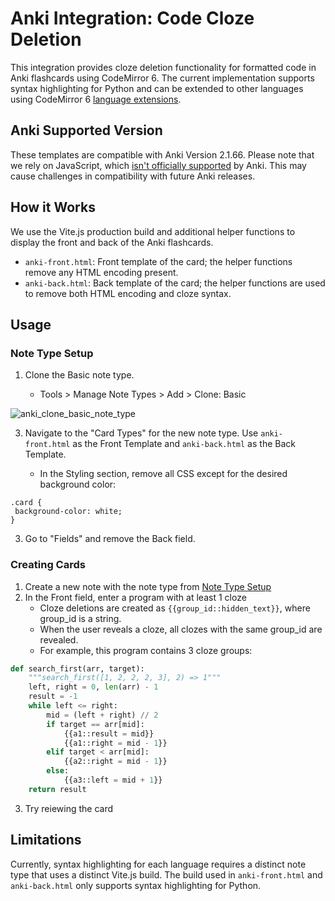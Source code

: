 # Anki Integration: Code Cloze Deletion 
This integration provides cloze deletion functionality for formatted code in Anki flashcards using CodeMirror 6. The current implementation supports syntax highlighting for Python and can be extended to other languages using CodeMirror 6 [language extensions](https://codemirror.net/#languages).

## Anki Supported Version 
These templates are compatible with Anki Version 2.1.66. Please note that we rely on JavaScript, which [isn't officially supported](https://docs.ankiweb.net/templates/styling.html#javascript) by Anki. This may cause challenges in compatibility with future Anki releases.

## How it Works
We use the Vite.js production build and additional helper functions to display the front and back of the Anki flashcards. 

- `anki-front.html`: Front template of the card; the helper functions remove any HTML encoding present. 
- `anki-back.html`: Back template of the card; the helper functions are used to remove both HTML encoding and cloze syntax. 

## Usage
### Note Type Setup
1. Clone the Basic note type.

   - Tools > Manage Note Types > Add > Clone: Basic
     
![anki_clone_basic_note_type](https://github.com/chan-w/code-cloze/assets/40780153/e3f4dd44-5ede-432e-a720-bd9b2ad29b4c)

3. Navigate to the "Card Types" for the new note type. Use `anki-front.html` as the Front Template and `anki-back.html` as the Back Template.

    - In the Styling section, remove all CSS except for the desired background color:

```
.card {
 background-color: white;
}
```

3. Go to "Fields" and remove the Back field.

### Creating Cards
1. Create a new note with the note type from [Note Type Setup](#note-type-setup)
2. In the Front field, enter a program with at least 1 cloze
   - Cloze deletions are created as `{{group_id::hidden_text}}`, where group_id is a string.
   - When the user reveals a cloze, all clozes with the same group_id are revealed.
   - For example, this program contains 3 cloze groups:
     
```python
def search_first(arr, target):
    """search_first([1, 2, 2, 2, 3], 2) => 1"""
    left, right = 0, len(arr) - 1
    result = -1
    while left <= right:
        mid = (left + right) // 2
        if target == arr[mid]:
            {{a1::result = mid}}
            {{a1::right = mid - 1}}
        elif target < arr[mid]:
            {{a2::right = mid - 1}}
        else:
            {{a3::left = mid + 1}}
    return result
```

3. Try reiewing the card 


## Limitations
Currently, syntax highlighting for each language requires a distinct note type that uses a distinct Vite.js build. The build used in `anki-front.html` and `anki-back.html` only supports syntax highlighting for Python.
